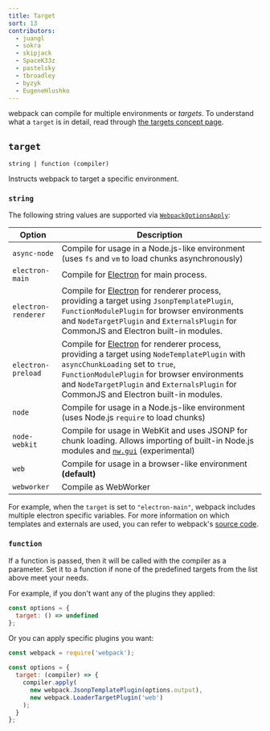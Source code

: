 ```yaml
---
title: Target
sort: 13
contributors:
  - juangl
  - sokra
  - skipjack
  - SpaceK33z
  - pastelsky
  - tbroadley
  - byzyk
  - EugeneHlushko
---
```


webpack can compile for multiple environments or _targets_. To understand what a `target` is in detail, read through [the targets concept page](/concepts/targets/).

## `target`

`string | function (compiler)`

Instructs webpack to target a specific environment.


### `string`

The following string values are supported via [`WebpackOptionsApply`](https://github.com/webpack/webpack/blob/master/lib/WebpackOptionsApply.js):

Option                | Description
--------------------- | -----------------------
`async-node`          | Compile for usage in a Node.js-like environment (uses `fs` and `vm` to load chunks asynchronously)
`electron-main`       | Compile for [Electron](https://electronjs.org/) for main process.
`electron-renderer`   | Compile for [Electron](https://electronjs.org/) for renderer process, providing a target using `JsonpTemplatePlugin`, `FunctionModulePlugin` for browser environments and `NodeTargetPlugin` and `ExternalsPlugin` for CommonJS and Electron built-in modules.
`electron-preload`    | Compile for [Electron](https://electronjs.org/) for renderer process, providing a target using `NodeTemplatePlugin` with `asyncChunkLoading` set to `true`, `FunctionModulePlugin` for browser environments and `NodeTargetPlugin` and `ExternalsPlugin` for CommonJS and Electron built-in modules.
`node`                | Compile for usage in a Node.js-like environment (uses Node.js `require` to load chunks)
`node-webkit`         | Compile for usage in WebKit and uses JSONP for chunk loading. Allows importing of built-in Node.js modules and [`nw.gui`](http://docs.nwjs.io/en/latest/) (experimental)
`web`                 | Compile for usage in a browser-like environment __(default)__
`webworker`           | Compile as WebWorker

For example, when the `target` is set to `"electron-main"`, webpack includes multiple electron specific variables. For more information on which templates and externals are used, you can refer to webpack's [source code](https://github.com/webpack/webpack/blob/master/lib/WebpackOptionsApply.js#L148-L183).


### `function`

If a function is passed, then it will be called with the compiler as a parameter. Set it to a function if none of the predefined targets from the list above meet your needs.

For example, if you don't want any of the plugins they applied:

```js
const options = {
  target: () => undefined
};
```

Or you can apply specific plugins you want:

```js
const webpack = require('webpack');

const options = {
  target: (compiler) => {
    compiler.apply(
      new webpack.JsonpTemplatePlugin(options.output),
      new webpack.LoaderTargetPlugin('web')
    );
  }
};
```
